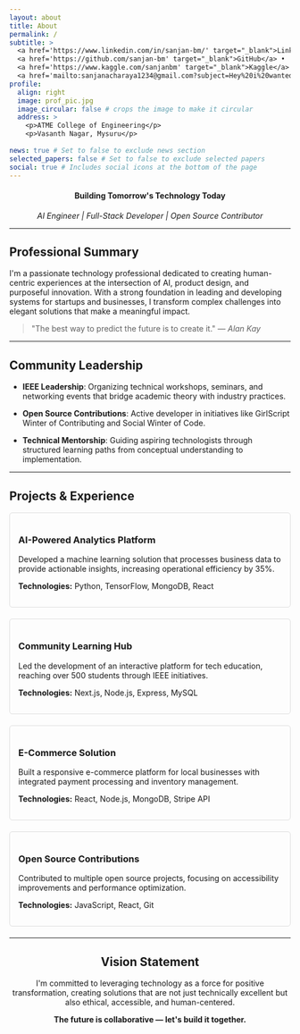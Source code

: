 ```yaml
---
layout: about
title: About
permalink: /
subtitle: >
  <a href='https://www.linkedin.com/in/sanjan-bm/' target="_blank">LinkedIn</a> •
  <a href='https://github.com/sanjan-bm' target="_blank">GitHub</a> •
  <a href='https://www.kaggle.com/sanjanbm' target="_blank">Kaggle</a> •
  <a href='mailto:sanjanacharaya1234@gmail.com?subject=Hey%20i%20wanted%20to%20talk%20to%20you' target="_blank">Mail me</a>
profile:
  align: right
  image: prof_pic.jpg
  image_circular: false # crops the image to make it circular
  address: >
    <p>ATME College of Engineering</p>
    <p>Vasanth Nagar, Mysuru</p>
    
news: true # Set to false to exclude news section
selected_papers: false # Set to false to exclude selected papers
social: true # Includes social icons at the bottom of the page
---
```


<div markdown="1" align="center">
  
#### **Building Tomorrow's Technology Today**

*AI Engineer | Full-Stack Developer | Open Source Contributor*
</div>

---

<div class="row">
<div class="col-sm-8">

## Professional Summary

I'm a passionate technology professional dedicated to creating human-centric experiences at the intersection of AI, product design, and purposeful innovation. With a strong foundation in leading and developing systems for startups and businesses, I transform complex challenges into elegant solutions that make a meaningful impact.

> "The best way to predict the future is to create it." — *Alan Kay*
---

## Community Leadership

- **IEEE Leadership**: Organizing technical workshops, seminars, and networking events that bridge academic theory with industry practices.
  
- **Open Source Contributions**: Active developer in initiatives like GirlScript Winter of Contributing and Social Winter of Code.

- **Technical Mentorship**: Guiding aspiring technologists through structured learning paths from conceptual understanding to implementation.

</div>

---

## Projects & Experience

<div class="row">

<div class="col-sm-6 project-card">
  <h3>AI-Powered Analytics Platform</h3>
  <p>Developed a machine learning solution that processes business data to provide actionable insights, increasing operational efficiency by 35%.</p>
  <p><strong>Technologies:</strong> Python, TensorFlow, MongoDB, React</p>
</div>

<div class="col-sm-6 project-card">
  <h3>Community Learning Hub</h3>
  <p>Led the development of an interactive platform for tech education, reaching over 500 students through IEEE initiatives.</p>
  <p><strong>Technologies:</strong> Next.js, Node.js, Express, MySQL</p>
</div>

<div class="col-sm-6 project-card">
  <h3>E-Commerce Solution</h3>
  <p>Built a responsive e-commerce platform for local businesses with integrated payment processing and inventory management.</p>
  <p><strong>Technologies:</strong> React, Node.js, MongoDB, Stripe API</p>
</div>

<div class="col-sm-6 project-card">
  <h3>Open Source Contributions</h3>
  <p>Contributed to multiple open source projects, focusing on accessibility improvements and performance optimization.</p>
  <p><strong>Technologies:</strong> JavaScript, React, Git</p>
</div>

</div>

---

<div markdown="1" align="center">
  
## **Vision Statement**

I'm committed to leveraging technology as a force for positive transformation, creating solutions that are not just technically excellent but also ethical, accessible, and human-centered.

**The future is collaborative — let's build it together.**
</div>

<style>
  .project-card {
    margin-bottom: 20px;
    padding: 15px;
    border: 1px solid #ddd;
    border-radius: 5px;
  }
</style>
